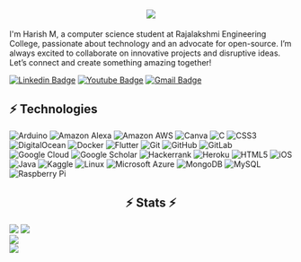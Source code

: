 <h1 align="center">
  <a href="https://git.io/typing-svg">
    <img src="https://readme-typing-svg.herokuapp.com/?lines=Hello,+There!+👋;This+is+HarishM....;Nice+to+meet+you!&center=true&size=30">
  </a>
</h1>




I'm Harish M, a computer science student at Rajalakshmi Engineering College, passionate about technology and an advocate for open-source. I’m always excited to collaborate on innovative projects and disruptive ideas. Let’s connect and create something amazing together!

[![Linkedin Badge](https://img.shields.io/badge/-HarishM-blue?style=flat-square&logo=Linkedin&logoColor=white&link=https://www.linkedin.com/in/harishm007/)](https://www.linkedin.com/in/harishm007/)
[![Youtube Badge](https://img.shields.io/badge/-Harish_M-darkred?style=flat-square&logo=youtube&logoColor=white&link=https://www.youtube.com/@Harish.M)](https://www.youtube.com/@Harish.M)
[![Gmail Badge](https://img.shields.io/badge/-harish.m.07072005@gmail.com-c14438?style=flat-square&logo=Gmail&logoColor=white&link=mailto:harish.m.07072005@gmail.com)](mailto:harish.m.07072005@gmail.com)

## ⚡ Technologies

![Arduino](https://img.shields.io/badge/-Arduino-00979D?style=for-the-badge&logo=Arduino&logoColor=white)
![Amazon Alexa](https://img.shields.io/badge/amazon%20alexa-52b5f7?style=for-the-badge&logo=amazon%20alexa&logoColor=white)
![Amazon AWS](https://img.shields.io/badge/Amazon%20AWS-232F3E?style=flat-square&logo=amazon-aws)
![Canva](https://img.shields.io/badge/Canva-%2300C4CC.svg?style=for-the-badge&logo=Canva&logoColor=white)
![C](https://img.shields.io/badge/c-%2300599C.svg?style=for-the-badge&logo=c&logoColor=white)
![CSS3](https://img.shields.io/badge/-CSS3-1572B6?style=flat-square&logo=css3)
![DigitalOcean](https://img.shields.io/badge/-Digital%20Ocean-darkblue?style=flat-square&logo=digitalocean)
![Docker](https://img.shields.io/badge/-Docker-black?style=flat-square&logo=docker)
![Flutter](https://img.shields.io/badge/Flutter-%2302569B.svg?style=for-the-badge&logo=Flutter&logoColor=white)
![Git](https://img.shields.io/badge/-Git-black?style=flat-square&logo=git)
![GitHub](https://img.shields.io/badge/-GitHub-181717?style=flat-square&logo=github)
![GitLab](https://img.shields.io/badge/-GitLab-FCA121?style=flat-square&logo=gitlab)
![Google Cloud](https://img.shields.io/badge/Google%20Cloud-black?style=flat-square&logo=google-cloud)
![Google Scholar](https://img.shields.io/badge/Google%20Scholar-4285F4?style=for-the-badge&logo=google-scholar&logoColor=white)
![Hackerrank](https://img.shields.io/badge/-Hackerrank-2EC866?style=for-the-badge&logo=HackerRank&logoColor=white)
![Heroku](https://img.shields.io/badge/-Heroku-430098?style=flat-square&logo=heroku)
![HTML5](https://img.shields.io/badge/-HTML5-E34F26?style=flat-square&logo=html5&logoColor=white)
![iOS](https://img.shields.io/badge/iOS-000000?style=for-the-badge&logo=ios&logoColor=white)
![Java](https://img.shields.io/badge/java-%23ED8B00.svg?style=for-the-badge&logo=openjdk&logoColor=white)
![Kaggle](https://img.shields.io/badge/Kaggle-035a7d?style=for-the-badge&logo=kaggle&logoColor=white)
![Linux](https://img.shields.io/badge/Linux-FCC624?style=for-the-badge&logo=linux&logoColor=black)
![Microsoft Azure](https://img.shields.io/badge/Microsoft%20Azure-232F7E?style=flat-square&logo=microsoft-azure)
![MongoDB](https://img.shields.io/badge/-MongoDB-black?style=flat-square&logo=mongodb)
![MySQL](https://img.shields.io/badge/-MySQL-black?style=flat-square&logo=mysql)
![Raspberry Pi](https://img.shields.io/badge/-RaspberryPi-C51A4A?style=for-the-badge&logo=Raspberry-Pi)


<h2 align="center">⚡ Stats ⚡</h2>

![](https://github-readme-stats.vercel.app/api?username=HarishM-AIML-A-58&theme=dark&hide_border=false&include_all_commits=false&count_private=false)
![](https://github-readme-stats.vercel.app/api/top-langs/?username=HarishM-AIML-A-58&theme=dark&hide_border=false&include_all_commits=false&count_private=false&layout=compact) <br/>
![](https://nirzak-streak-stats.vercel.app/?user=HarishM-AIML-A-58&theme=dark&hide_border=false)<br/>
![](https://github-readme-activity-graph.vercel.app/graph?username=HarishM-AIML-A-58&theme=react-dark&bg_color=20232a&hide_border=true")



